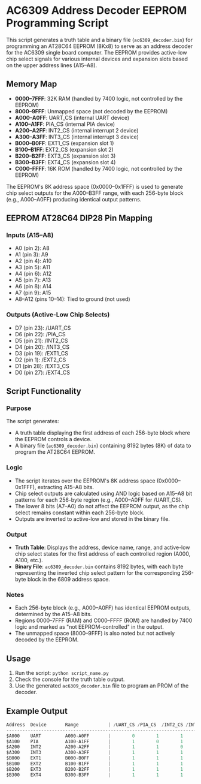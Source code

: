 # AC6309 Address Decoder EEPROM Programming Script

This script generates a truth table and a binary file (`ac6309_decoder.bin`) for programming an AT28C64 EEPROM (8Kx8) to serve as an address decoder for the AC6309 single board computer. The EEPROM provides active-low chip select signals for various internal devices and expansion slots based on the upper address lines (A15–A8).

## Memory Map

- **0000–7FFF**: 32K RAM (handled by 7400 logic, not controlled by the EEPROM)
- **8000–9FFF**: Unmapped space (not decoded by the EEPROM)
- **A000–A0FF**: UART_CS (internal UART device)
- **A100–A1FF**: PIA_CS (internal PIA device)
- **A200–A2FF**: INT2_CS (internal interrupt 2 device)
- **A300–A3FF**: INT3_CS (internal interrupt 3 device)
- **B000–B0FF**: EXT1_CS (expansion slot 1)
- **B100–B1FF**: EXT2_CS (expansion slot 2)
- **B200–B2FF**: EXT3_CS (expansion slot 3)
- **B300–B3FF**: EXT4_CS (expansion slot 4)
- **C000–FFFF**: 16K ROM (handled by 7400 logic, not controlled by the EEPROM)

The EEPROM's 8K address space (0x0000–0x1FFF) is used to generate chip select outputs for the A000–B3FF range, with each 256-byte block (e.g., A000–A0FF) producing identical output patterns.

## EEPROM AT28C64 DIP28 Pin Mapping

### Inputs (A15–A8)
- A0 (pin 2): A8
- A1 (pin 3): A9
- A2 (pin 4): A10
- A3 (pin 5): A11
- A4 (pin 6): A12
- A5 (pin 7): A13
- A6 (pin 8): A14
- A7 (pin 9): A15
- A8–A12 (pins 10–14): Tied to ground (not used)

### Outputs (Active-Low Chip Selects)
- D7 (pin 23): /UART_CS
- D6 (pin 22): /PIA_CS
- D5 (pin 21): /INT2_CS
- D4 (pin 20): /INT3_CS
- D3 (pin 19): /EXT1_CS
- D2 (pin 1): /EXT2_CS
- D1 (pin 28): /EXT3_CS
- D0 (pin 27): /EXT4_CS

## Script Functionality

### Purpose
The script generates:
- A truth table displaying the first address of each 256-byte block where the EEPROM controls a device.
- A binary file (`ac6309_decoder.bin`) containing 8192 bytes (8K) of data to program the AT28C64 EEPROM.

### Logic
- The script iterates over the EEPROM's 8K address space (0x0000–0x1FFF), extracting A15–A8 bits.
- Chip select outputs are calculated using AND logic based on A15–A8 bit patterns for each 256-byte region (e.g., A000–A0FF for /UART_CS).
- The lower 8 bits (A7–A0) do not affect the EEPROM output, as the chip select remains constant within each 256-byte block.
- Outputs are inverted to active-low and stored in the binary file.

### Output
- **Truth Table**: Displays the address, device name, range, and active-low chip select states for the first address of each controlled region (A000, A100, etc.).
- **Binary File**: `ac6309_decoder.bin` contains 8192 bytes, with each byte representing the inverted chip select pattern for the corresponding 256-byte block in the 6809 address space.

### Notes
- Each 256-byte block (e.g., A000–A0FF) has identical EEPROM outputs, determined by the A15–A8 bits.
- Regions 0000–7FFF (RAM) and C000–FFFF (ROM) are handled by 7400 logic and marked as "not EEPROM-controlled" in the output.
- The unmapped space (8000–9FFF) is also noted but not actively decoded by the EEPROM.

## Usage
1. Run the script: `python script_name.py`
2. Check the console for the truth table output.
3. Use the generated `ac6309_decoder.bin` file to program an PROM of the decoder.

## Example Output
``` python
Address  Device       Range           | /UART_CS /PIA_CS  /INT2_CS /INT3_CS /EXT1_CS /EXT2_CS /EXT3_CS /EXT4_CS
---------------------------------------------------------------------------------------------------------------
$A000    UART         A000-A0FF       |        0        1        1        1        1        1        1        1
$A100    PIA          A100-A1FF       |        1        0        1        1        1        1        1        1
$A200    INT2         A200-A2FF       |        1        1        0        1        1        1        1        1
$A300    INT3         A300-A3FF       |        1        1        1        0        1        1        1        1
$B000    EXT1         B000-B0FF       |        1        1        1        1        0        1        1        1
$B100    EXT2         B100-B1FF       |        1        1        1        1        1        0        1        1
$B200    EXT3         B200-B2FF       |        1        1        1        1        1        1        0        1
$B300    EXT4         B300-B3FF       |        1        1        1        1        1        1        1        0
```
